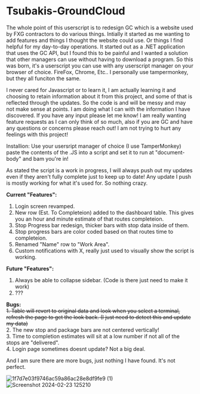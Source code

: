 # Tsubakis-GroundCloud
The whole point of this userscript is to redesign GC which is a website used by FXG contractors to do various things. Intially it started as me wanting to add features and things I thought the website could use. Or things I find helpful for my day-to-day operations. It started out as a .NET application that uses the GC API, but I found this to be painful and I wanted a solution that other managers can use without having to download a program.
So this was born, it's a userscript you can use with any userscript manager on your browser of choice. FireFox, Chrome, Etc.. I personally use tampermonkey, but they all funciton the same.

I never cared for Javascript or to learn it, I am actually learning it and choosing to retain information about it from this project, and some of that is reflected through the updates. So the code is and will be messy and may not make sense at points.
I am doing what I can with the information I have discovered. If you have any input please let me know! I am really wanting feature requests as I can only think of so much, also if you are GC and have any questions or concerns please reach out!
I am not trying to hurt any feelings with this project! 

Installion: Use your usersript manager of choice (I use TamperMonkey) paste the contents of the .JS into a script and set it to run at "document-body" and bam you're in!

As stated the script is a work in progress, I will always push out my updates even if they aren't fully complete just to keep up to date! Any update I push is mostly working for what it's used for. So nothing crazy.

**Current "Features":**
1. Login screen revamped.
2. New row (Est. To Completeion) added to the dashboard table. This gives you an hour and minute estimate of that routes completeion.
3. Stop Progress bar redesign, thicker bars with stop data inside of them.
4. Stop progress bars are color coded based on that routes time to completeion.
5. Renamed "Name" row to "Work Area".
6. Custom notifications with X, really just used to visually show the script is working.

**Future "Features":**
1. Always be able to collapse sidebar. (Code is there just need to make it work)
2. ???

**Bugs:** <br />
~~1. Table will revert to original data and look when you select a terminal, refresh the page to get the look back. (I just need to detect this and update my data)~~ <br />
2. The new stop and package bars are not centered vertically! <br />
3. Time to completion estimates will sit at a low number if not all of the stops are "delivered". <br />
4. Login page sometimes doesnt update? Not a big deal. <br />

And I am sure there are more bugs, just nothing I have found. It's not perfect.

![1f7d7e03f9746ac59a86ac28e8df9fe9 (1)](https://github.com/trevorftp/Tsubakis-GroundCloud/assets/17115206/3a987fd4-2de8-4bcc-a589-77e71cb47fa3)
![Screenshot 2024-02-23 125210](https://github.com/trevorftp/Tsubakis-GroundCloud/assets/17115206/626668d6-6d55-4246-8efb-3f5c4f336a49)

